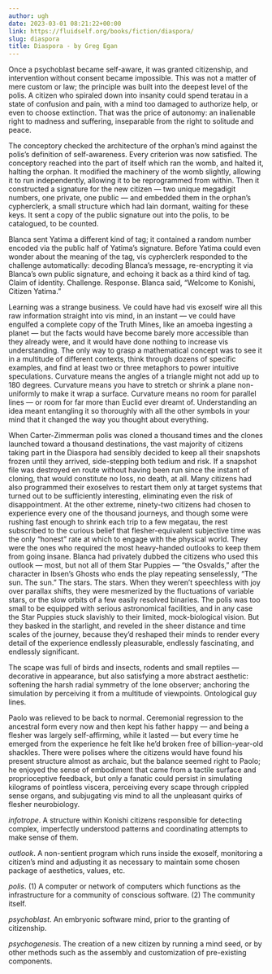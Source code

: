 ```yaml
---
author: ugh
date: 2023-03-01 08:21:22+00:00
link: https://fluidself.org/books/fiction/diaspora/
slug: diaspora
title: Diaspora - by Greg Egan
---
```


Once a psychoblast became self-aware, it was granted citizenship, and intervention without consent became impossible. This was not a matter of mere custom or law; the principle was built into the deepest level of the polis. A citizen who spiraled down into insanity could spend teratau in a state of confusion and pain, with a mind too damaged to authorize help, or even to choose extinction. That was the price of autonomy: an inalienable right to madness and suffering, inseparable from the right to solitude and peace.

The conceptory checked the architecture of the orphan’s mind against the polis’s definition of self-awareness. Every criterion was now satisfied. The conceptory reached into the part of itself which ran the womb, and halted it, halting the orphan. It modified the machinery of the womb slightly, allowing it to run independently, allowing it to be reprogrammed from within. Then it constructed a signature for the new citizen — two unique megadigit numbers, one private, one public — and embedded them in the orphan’s cypherclerk, a small structure which had lain dormant, waiting for these keys. It sent a copy of the public signature out into the polis, to be catalogued, to be counted.

Blanca sent Yatima a different kind of tag; it contained a random number encoded via the public half of Yatima’s signature. Before Yatima could even wonder about the meaning of the tag, vis cypherclerk responded to the challenge automatically: decoding Blanca’s message, re-encrypting it via Blanca’s own public signature, and echoing it back as a third kind of tag. Claim of identity. Challenge. Response. Blanca said, “Welcome to Konishi, Citizen Yatima.”

Learning was a strange business. Ve could have had vis exoself wire all this raw information straight into vis mind, in an instant — ve could have engulfed a complete copy of the Truth Mines, like an amoeba ingesting a planet — but the facts would have become barely more accessible than they already were, and it would have done nothing to increase vis understanding. The only way to grasp a mathematical concept was to see it in a multitude of different contexts, think through dozens of specific examples, and find at least two or three metaphors to power intuitive speculations. Curvature means the angles of a triangle might not add up to 180 degrees. Curvature means you have to stretch or shrink a plane non-uniformly to make it wrap a surface. Curvature means no room for parallel lines — or room for far more than Euclid ever dreamt of. Understanding an idea meant entangling it so thoroughly with all the other symbols in your mind that it changed the way you thought about everything.

When Carter-Zimmerman polis was cloned a thousand times and the clones launched toward a thousand destinations, the vast majority of citizens taking part in the Diaspora had sensibly decided to keep all their snapshots frozen until they arrived, side-stepping both tedium and risk. If a snapshot file was destroyed en route without having been run since the instant of cloning, that would constitute no loss, no death, at all. Many citizens had also programmed their exoselves to restart them only at target systems that turned out to be sufficiently interesting, eliminating even the risk of disappointment. At the other extreme, ninety-two citizens had chosen to experience every one of the thousand journeys, and though some were rushing fast enough to shrink each trip to a few megatau, the rest subscribed to the curious belief that flesher-equivalent subjective time was the only “honest” rate at which to engage with the physical world. They were the ones who required the most heavy-handed outlooks to keep them from going insane. Blanca had privately dubbed the citizens who used this outlook — most, but not all of them Star Puppies — “the Osvalds,” after the character in Ibsen’s Ghosts who ends the play repeating senselessly, “The sun. The sun.” The stars. The stars. When they weren’t speechless with joy over parallax shifts, they were mesmerized by the fluctuations of variable stars, or the slow orbits of a few easily resolved binaries. The polis was too small to be equipped with serious astronomical facilities, and in any case the Star Puppies stuck slavishly to their limited, mock-biological vision. But they basked in the starlight, and reveled in the sheer distance and time scales of the journey, because they’d reshaped their minds to render every detail of the experience endlessly pleasurable, endlessly fascinating, and endlessly significant.

The scape was full of birds and insects, rodents and small reptiles — decorative in appearance, but also satisfying a more abstract aesthetic: softening the harsh radial symmetry of the lone observer; anchoring the simulation by perceiving it from a multitude of viewpoints. Ontological guy lines.

Paolo was relieved to be back to normal. Ceremonial regression to the ancestral form every now and then kept his father happy — and being a flesher was largely self-affirming, while it lasted — but every time he emerged from the experience he felt like he’d broken free of billion-year-old shackles. There were polises where the citizens would have found his present structure almost as archaic, but the balance seemed right to Paolo; he enjoyed the sense of embodiment that came from a tactile surface and proprioceptive feedback, but only a fanatic could persist in simulating kilograms of pointless viscera, perceiving every scape through crippled sense organs, and subjugating vis mind to all the unpleasant quirks of flesher neurobiology.

_infotrope_. A structure within Konishi citizens responsible for detecting complex, imperfectly understood patterns and coordinating attempts to make sense of them.

_outlook_. A non-sentient program which runs inside the exoself, monitoring a citizen’s mind and adjusting it as necessary to maintain some chosen package of aesthetics, values, etc.

_polis_. (1) A computer or network of computers which functions as the infrastructure for a community of conscious software. (2) The community itself.

_psychoblast_. An embryonic software mind, prior to the granting of citizenship.

_psychogenesis_. The creation of a new citizen by running a mind seed, or by other methods such as the assembly and customization of pre-existing components.
